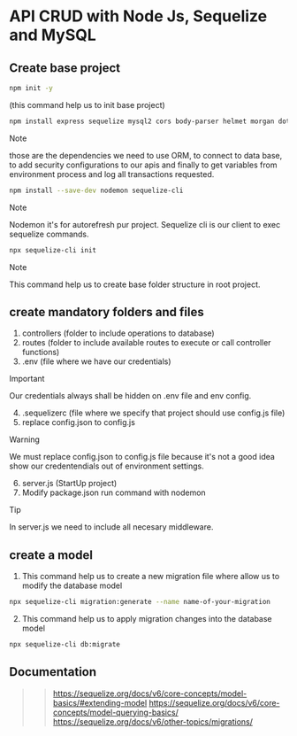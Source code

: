 # API CRUD with Node Js, Sequelize and MySQL

## Create base project

```sh
npm init -y
```
(this command help us to init base project)

```sh
npm install express sequelize mysql2 cors body-parser helmet morgan dotenv
```

> [!NOTE]  
> those are the dependencies we need to use ORM, to connect to data base, to add security configurations to our apis and finally to get variables from environment process and log all transactions requested.

```sh
npm install --save-dev nodemon sequelize-cli
```

> [!NOTE]  
> Nodemon it's for autorefresh pur project. Sequelize cli is our client to exec sequelize commands.

```sh
npx sequelize-cli init
```

> [!NOTE]  
> This command help us to create base folder structure in root project.

## create mandatory folders and files
1. controllers (folder to include operations to database)
2. routes (folder to include available routes to execute or call controller functions)
3. .env (file where we have our credentials)

> [!IMPORTANT]  
> Our credentials always shall be hidden on .env file and env config.

4. .sequelizerc (file where we specify that project should use config.js file)
5. replace config.json to config.js

> [!WARNING]  
> We must replace config.json to config.js file because it's not a good idea show our credentendials out of environment settings.

6. server.js (StartUp project)
7. Modify package.json run command with nodemon

> [!TIP]
> In server.js we need to include all necesary middleware.


## create a model

1. This command help us to create a new migration file where allow us to modify the database model
```sh
npx sequelize-cli migration:generate --name name-of-your-migration
```

2. This command help us to apply migration changes into the database model
```sh
npx sequelize-cli db:migrate
```

## Documentation

>> https://sequelize.org/docs/v6/core-concepts/model-basics/#extending-model
>> https://sequelize.org/docs/v6/core-concepts/model-querying-basics/
>> https://sequelize.org/docs/v6/other-topics/migrations/
